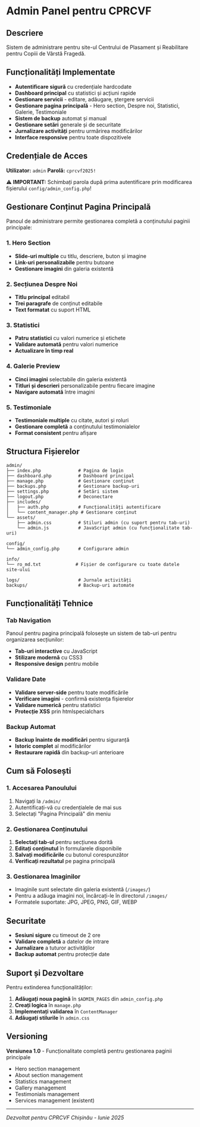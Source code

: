 # Admin Panel pentru CPRCVF

## Descriere
Sistem de administrare pentru site-ul Centrului de Plasament și Reabilitare pentru Copiii de Vârstă Fragedă.

## Funcționalități Implementate
- **Autentificare sigură** cu credențiale hardcodate
- **Dashboard principal** cu statistici și acțiuni rapide
- **Gestionare servicii** - editare, adăugare, ștergere servicii
- **Gestionare pagina principală** - Hero section, Despre noi, Statistici, Galerie, Testimoniale
- **Sistem de backup** automat și manual
- **Gestionare setări** generale și de securitate
- **Jurnalizare activități** pentru urmărirea modificărilor
- **Interface responsive** pentru toate dispozitivele

## Credențiale de Acces

**Utilizator:** `admin`
**Parolă:** `cprcvf2025!`

⚠️ **IMPORTANT:** Schimbați parola după prima autentificare prin modificarea fișierului `config/admin_config.php`!

## Gestionare Conținut Pagina Principală

Panoul de administrare permite gestionarea completă a conținutului paginii principale:

### 1. Hero Section
- **Slide-uri multiple** cu titlu, descriere, buton și imagine
- **Link-uri personalizabile** pentru butoane
- **Gestionare imagini** din galeria existentă

### 2. Secțiunea Despre Noi
- **Titlu principal** editabil
- **Trei paragrafe** de conținut editabile
- **Text formatat** cu suport HTML

### 3. Statistici
- **Patru statistici** cu valori numerice și etichete
- **Validare automată** pentru valori numerice
- **Actualizare în timp real**

### 4. Galerie Preview
- **Cinci imagini** selectabile din galeria existentă
- **Titluri și descrieri** personalizabile pentru fiecare imagine
- **Navigare automată** între imagini

### 5. Testimoniale
- **Testimoniale multiple** cu citate, autori și roluri
- **Gestionare completă** a conținutului testimonialelor
- **Format consistent** pentru afișare

## Structura Fișierelor

```
admin/
├── index.php              # Pagina de login
├── dashboard.php          # Dashboard principal
├── manage.php             # Gestionare conținut
├── backups.php            # Gestionare backup-uri
├── settings.php           # Setări sistem
├── logout.php             # Deconectare
├── includes/
│   ├── auth.php           # Funcționalități autentificare
│   └── content_manager.php # Gestionare conținut
└── assets/
    ├── admin.css          # Stiluri admin (cu suport pentru tab-uri)
    └── admin.js           # JavaScript admin (cu funcționalitate tab-uri)

config/
└── admin_config.php       # Configurare admin

info/
└── ro_md.txt             # Fișier de configurare cu toate datele site-ului

logs/                      # Jurnale activități
backups/                   # Backup-uri automate
```

## Funcționalități Tehnice

### Tab Navigation
Panoul pentru pagina principală folosește un sistem de tab-uri pentru organizarea secțiunilor:
- **Tab-uri interactive** cu JavaScript
- **Stilizare modernă** cu CSS3
- **Responsive design** pentru mobile

### Validare Date
- **Validare server-side** pentru toate modificările
- **Verificare imagini** - confirmă existența fișierelor
- **Validare numerică** pentru statistici
- **Protecție XSS** prin htmlspecialchars

### Backup Automat
- **Backup înainte de modificări** pentru siguranță
- **Istoric complet** al modificărilor
- **Restaurare rapidă** din backup-uri anterioare

## Cum să Folosești

### 1. Accesarea Panoulului
1. Navigați la `/admin/`
2. Autentificați-vă cu credențialele de mai sus
3. Selectați "Pagina Principală" din meniu

### 2. Gestionarea Conținutului
1. **Selectați tab-ul** pentru secțiunea dorită
2. **Editați conținutul** în formularele disponibile
3. **Salvați modificările** cu butonul corespunzător
4. **Verificați rezultatul** pe pagina principală

### 3. Gestionarea Imaginilor
- Imaginile sunt selectate din galeria existentă (`/images/`)
- Pentru a adăuga imagini noi, încărcați-le în directorul `/images/`
- Formatele suportate: JPG, JPEG, PNG, GIF, WEBP

## Securitate

- **Sesiuni sigure** cu timeout de 2 ore
- **Validare completă** a datelor de intrare
- **Jurnalizare** a tuturor activităților
- **Backup automat** pentru protecție date

## Suport și Dezvoltare

Pentru extinderea funcționalităților:

1. **Adăugați noua pagină** în `$ADMIN_PAGES` din `admin_config.php`
2. **Creați logica** în `manage.php`
3. **Implementați validarea** în `ContentManager`
4. **Adăugați stilurile** în `admin.css`

## Versioning

**Versiunea 1.0** - Funcționalitate completă pentru gestionarea paginii principale
- Hero section management
- About section management  
- Statistics management
- Gallery management
- Testimonials management
- Services management (existent)

---

*Dezvoltat pentru CPRCVF Chișinău - Iunie 2025*
